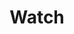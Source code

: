 ---
title: Watch
showTitle: true
image: /img/drawings/watch.jpg
materials: pencil, blending stump
description:
---